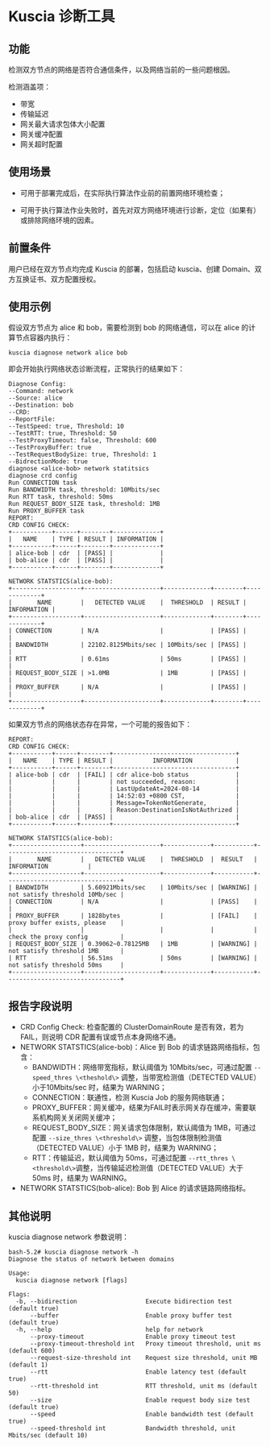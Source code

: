 # Kuscia 诊断工具

## 功能

检测双方节点的网络是否符合通信条件，以及网络当前的一些问题根因。

检测涵盖项：

- 带宽
- 传输延迟
- 网关最大请求包体大小配置
- 网关缓冲配置
- 网关超时配置

## 使用场景

- 可用于部署完成后，在实际执行算法作业前的前置网络环境检查；

- 可用于执行算法作业失败时，首先对双方网络环境进行诊断，定位（如果有）或排除网络环境的因素。

## 前置条件

用户已经在双方节点均完成 Kuscia 的部署，包括启动 kuscia、创建 Domain、双方互换证书、双方配置授权。

## 使用示例

假设双方节点为 alice 和 bob，需要检测到 bob 的网络通信，可以在 alice 的计算节点容器内执行：

~~~
kuscia diagnose network alice bob
~~~

即会开始执行网络状态诊断流程，正常执行的结果如下：

~~~
Diagnose Config:
--Command: network
--Source: alice
--Destination: bob
--CRD:
--ReportFile:
--TestSpeed: true, Threshold: 10
--TestRTT: true, Threshold: 50
--TestProxyTimeout: false, Threshold: 600
--TestProxyBuffer: true
--TestRequestBodySize: true, Threshold: 1
--BidrectionMode: true
diagnose <alice-bob> network statitsics
diagnose crd config
Run CONNECTION task
Run BANDWIDTH task, threshold: 10Mbits/sec
Run RTT task, threshold: 50ms
Run REQUEST_BODY_SIZE task, threshold: 1MB
Run PROXY_BUFFER task
REPORT:
CRD CONFIG CHECK:
+-----------+------+--------+-------------+
|   NAME    | TYPE | RESULT | INFORMATION |
+-----------+------+--------+-------------+
| alice-bob | cdr  | [PASS] |             |
| bob-alice | cdr  | [PASS] |             |
+-----------+------+--------+-------------+

NETWORK STATSTICS(alice-bob):
+-------------------+---------------------+-------------+--------+-------------+
|       NAME        |   DETECTED VALUE    |  THRESHOLD  | RESULT | INFORMATION |
+-------------------+---------------------+-------------+--------+-------------+
| CONNECTION        | N/A                 |             | [PASS] |             |
| BANDWIDTH         | 22102.8125Mbits/sec | 10Mbits/sec | [PASS] |             |
| RTT               | 0.61ms              | 50ms        | [PASS] |             |
| REQUEST_BODY_SIZE | >1.0MB              | 1MB         | [PASS] |             |
| PROXY_BUFFER      | N/A                 |             | [PASS] |             |
+-------------------+---------------------+-------------+--------+-------------+

~~~

如果双方节点的网络状态存在异常，一个可能的报告如下：

~~~
REPORT:
CRD CONFIG CHECK:
+-----------+------+--------+----------------------------------+
|   NAME    | TYPE | RESULT |           INFORMATION            |
+-----------+------+--------+----------------------------------+
| alice-bob | cdr  | [FAIL] | cdr alice-bob status             |
|           |      |        | not succeeded, reason:           |
|           |      |        | LastUpdateAt=2024-08-14          |
|           |      |        | 14:52:03 +0800 CST,              |
|           |      |        | Message=TokenNotGenerate,        |
|           |      |        | Reason:DestinationIsNotAuthrized |
| bob-alice | cdr  | [PASS] |                                  |
+-----------+------+--------+----------------------------------+

NETWORK STATSTICS(alice-bob):
+-------------------+---------------------+-------------+-----------+--------------------------------+
|       NAME        |   DETECTED VALUE    |  THRESHOLD  |  RESULT   |          INFORMATION           |
+-------------------+---------------------+-------------+-----------+--------------------------------+
| BANDWIDTH         | 5.60921Mbits/sec    | 10Mbits/sec | [WARNING] | not satisfy threshold 10Mb/sec |
| CONNECTION        | N/A                 |             | [PASS]    |                                |
| PROXY_BUFFER      | 1828bytes           |             | [FAIL]    | proxy buffer exists, please    |
|                   |                     |             |           | check the proxy config         |
| REQUEST_BODY_SIZE | 0.39062~0.78125MB   | 1MB         | [WARNING] | not satisfy threshold 1MB      |
| RTT               | 56.51ms             | 50ms        | [WARNING] | not satisfy threshold 50ms     |
+-------------------+---------------------+-------------+-----------+--------------------------------+
~~~

## 报告字段说明

- CRD Config Check: 检查配置的 ClusterDomainRoute 是否有效，若为 FAIL，则说明 CDR 配置有误或节点本身网络不通。
- NETWORK STATSTICS(alice-bob)：Alice 到 Bob 的请求链路网络指标，包含：
  - BANDWIDTH：网络带宽指标，默认阈值为 10Mbits/sec，可通过配置 `--speed_thres \<theshold\>` 调整，当带宽检测值（DETECTED VALUE）小于10Mbits/sec 时，结果为 WARNING；
  - CONNECTION：联通性，检测 Kuscia Job 的服务网络联通；
  - PROXY_BUFFER：网关缓冲，结果为FAIL时表示网关存在缓冲，需要联系机构网关关闭网关缓冲；
  - REQUEST_BODY_SIZE：网关请求包体限制，默认阈值为 1MB，可通过配置 `--size_thres \<threshold\>` 调整，当包体限制检测值（DETECTED VALUE）小于 1MB 时，结果为 WARNING；
  - RTT：传输延迟，默认阈值为 50ms，可通过配置 `--rtt_thres \<threshold\>`调整，当传输延迟检测值（DETECTED VALUE）大于 50ms 时，结果为 WARNING。
- NETWORK STATSTICS(bob-alice): Bob 到 Alice 的请求链路网络指标。

## 其他说明

kuscia diagnose network 参数说明：

~~~
bash-5.2# kuscia diagnose network -h
Diagnose the status of network between domains

Usage:
  kuscia diagnose network [flags]

Flags:
  -b, --bidirection                   Execute bidirection test (default true)
      --buffer                        Enable proxy buffer test (default true)
  -h, --help                          help for network
      --proxy-timeout                 Enable proxy timeout test
      --proxy-timeout-threshold int   Proxy timeout threshold, unit ms (default 600)
      --request-size-threshold int    Request size threshold, unit MB (default 1)
      --rtt                           Enable latency test (default true)
      --rtt-threshold int             RTT threshold, unit ms (default 50)
      --size                          Enable request body size test (default true)
      --speed                         Enable bandwidth test (default true)
      --speed-threshold int           Bandwidth threshold, unit Mbits/sec (default 10)
~~~
